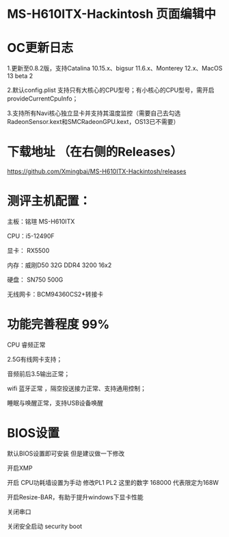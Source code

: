 # MS-H610ITX-Hackintosh  页面编辑中


# OC更新日志

1.更新至0.8.2版，支持Catalina 10.15.x、bigsur 11.6.x、Monterey 12.x、MacOS 13 beta 2

2.默认config.plist 支持只有大核心的CPU型号；有小核心的CPU型号，需开启provideCurrentCpuInfo；

3.支持所有Navi核心独立显卡并支持其温度监控（需要自己去勾选RadeonSensor.kext和SMCRadeonGPU.kext，OS13已不需要）



#  下载地址 （在右侧的Releases）

https://github.com/Xmingbai/MS-H610ITX-Hackintosh/releases



# 测评主机配置：

主板：铭瑄 MS-H610ITX

CPU：i5-12490F

显卡： RX5500

内存：威刚D50 32G DDR4 3200  16x2

硬盘： SN750 500G

无线网卡：BCM94360CS2+转接卡


# 功能完善程度 99%

CPU 睿频正常

2.5G有线网卡支持；

音频前后3.5输出正常；

wifi 蓝牙正常 ，隔空投送接力正常、支持通用控制；

睡眠与唤醒正常，支持USB设备唤醒


# BIOS设置

默认BIOS设置即可安装 但是建议做一下修改

开启XMP 

开启 CPU功耗墙设置为手动  修改PL1 PL2 这里的数字 168000 代表限定为168W

开启Resize-BAR，有助于提升windows下显卡性能

关闭串口

关闭安全启动 security boot
